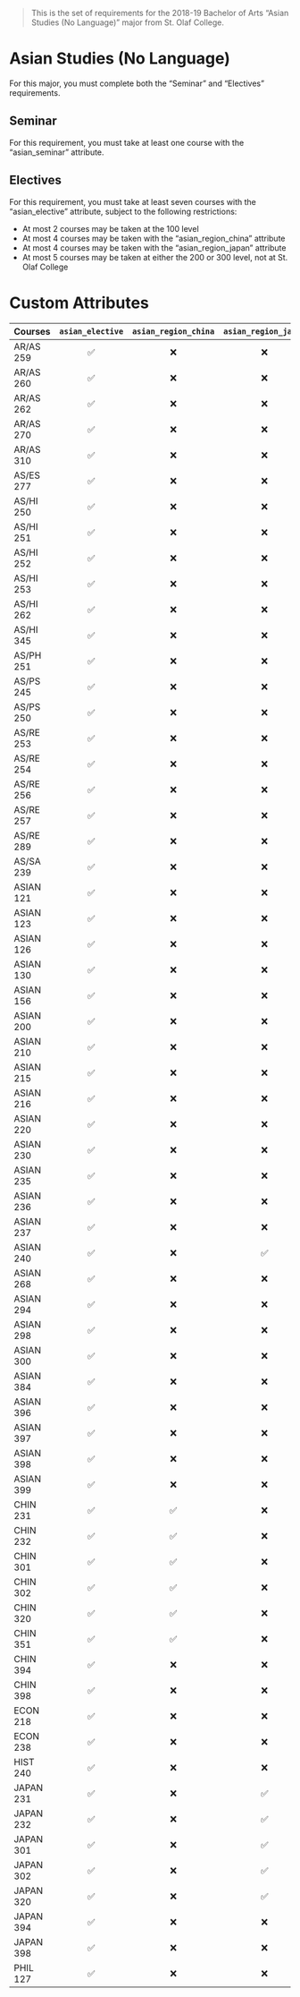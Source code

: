 > This is the set of requirements for the 2018-19 Bachelor of Arts “Asian Studies (No Language)” major from St. Olaf College.

# Asian Studies (No Language)
For this major, you must complete both the “Seminar” and “Electives” requirements.

## Seminar
For this requirement, you must take at least one course with the “asian_seminar” attribute.


## Electives
For this requirement, you must take at least seven courses with the “asian_elective” attribute, subject to the following restrictions:

- At most 2 courses may be taken at the 100 level
- At most 4 courses may be taken with the “asian_region_china” attribute
- At most 4 courses may be taken with the “asian_region_japan” attribute
- At most 5 courses may be taken at either the 200 or 300 level, not at St. Olaf College

# Custom Attributes

Courses | `asian_elective` | `asian_region_china` | `asian_region_japan` | `asian_seminar`
--- | :---: | :---: | :---: | :---:
AR/AS 259 | ✅ | ❌ | ❌ | ❌
AR/AS 260 | ✅ | ❌ | ❌ | ❌
AR/AS 262 | ✅ | ❌ | ❌ | ❌
AR/AS 270 | ✅ | ❌ | ❌ | ❌
AR/AS 310 | ✅ | ❌ | ❌ | ❌
AS/ES 277 | ✅ | ❌ | ❌ | ❌
AS/HI 250 | ✅ | ❌ | ❌ | ❌
AS/HI 251 | ✅ | ❌ | ❌ | ❌
AS/HI 252 | ✅ | ❌ | ❌ | ❌
AS/HI 253 | ✅ | ❌ | ❌ | ❌
AS/HI 262 | ✅ | ❌ | ❌ | ❌
AS/HI 345 | ✅ | ❌ | ❌ | ❌
AS/PH 251 | ✅ | ❌ | ❌ | ❌
AS/PS 245 | ✅ | ❌ | ❌ | ❌
AS/PS 250 | ✅ | ❌ | ❌ | ❌
AS/RE 253 | ✅ | ❌ | ❌ | ❌
AS/RE 254 | ✅ | ❌ | ❌ | ❌
AS/RE 256 | ✅ | ❌ | ❌ | ❌
AS/RE 257 | ✅ | ❌ | ❌ | ❌
AS/RE 289 | ✅ | ❌ | ❌ | ❌
AS/SA 239 | ✅ | ❌ | ❌ | ❌
ASIAN 121 | ✅ | ❌ | ❌ | ❌
ASIAN 123 | ✅ | ❌ | ❌ | ❌
ASIAN 126 | ✅ | ❌ | ❌ | ❌
ASIAN 130 | ✅ | ❌ | ❌ | ❌
ASIAN 156 | ✅ | ❌ | ❌ | ❌
ASIAN 200 | ✅ | ❌ | ❌ | ❌
ASIAN 210 | ✅ | ❌ | ❌ | ❌
ASIAN 215 | ✅ | ❌ | ❌ | ❌
ASIAN 216 | ✅ | ❌ | ❌ | ❌
ASIAN 220 | ✅ | ❌ | ❌ | ❌
ASIAN 230 | ✅ | ❌ | ❌ | ❌
ASIAN 235 | ✅ | ❌ | ❌ | ❌
ASIAN 236 | ✅ | ❌ | ❌ | ❌
ASIAN 237 | ✅ | ❌ | ❌ | ❌
ASIAN 240 | ✅ | ❌ | ✅ | ❌
ASIAN 268 | ✅ | ❌ | ❌ | ❌
ASIAN 294 | ✅ | ❌ | ❌ | ❌
ASIAN 298 | ✅ | ❌ | ❌ | ❌
ASIAN 300 | ✅ | ❌ | ❌ | ❌
ASIAN 384 | ✅ | ❌ | ❌ | ❌
ASIAN 396 | ✅ | ❌ | ❌ | ❌
ASIAN 397 | ✅ | ❌ | ❌ | ✅
ASIAN 398 | ✅ | ❌ | ❌ | ❌
ASIAN 399 | ✅ | ❌ | ❌ | ✅
CHIN 231 | ✅ | ✅ | ❌ | ❌
CHIN 232 | ✅ | ✅ | ❌ | ❌
CHIN 301 | ✅ | ✅ | ❌ | ❌
CHIN 302 | ✅ | ✅ | ❌ | ❌
CHIN 320 | ✅ | ✅ | ❌ | ❌
CHIN 351 | ✅ | ✅ | ❌ | ❌
CHIN 394 | ✅ | ❌ | ❌ | ❌
CHIN 398 | ✅ | ❌ | ❌ | ❌
ECON 218 | ✅ | ❌ | ❌ | ❌
ECON 238 | ✅ | ❌ | ❌ | ❌
HIST 240 | ✅ | ❌ | ❌ | ❌
JAPAN 231 | ✅ | ❌ | ✅ | ❌
JAPAN 232 | ✅ | ❌ | ✅ | ❌
JAPAN 301 | ✅ | ❌ | ✅ | ❌
JAPAN 302 | ✅ | ❌ | ✅ | ❌
JAPAN 320 | ✅ | ❌ | ✅ | ❌
JAPAN 394 | ✅ | ❌ | ❌ | ❌
JAPAN 398 | ✅ | ❌ | ❌ | ❌
PHIL 127 | ✅ | ❌ | ❌ | ❌

